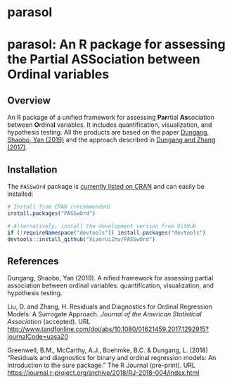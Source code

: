 # parasol
parasol: An R package for assessing the Partial ASSociation between Ordinal variables
========================================================================================================

Overview
--------

An R package of a unified framework for assessing **Par**rtial **As**sociation between **O**rdina**l** variables. It includes quantification, visualization, and hypothesis testing. All the products are based on the paper [Dungang, Shaobo, Yan (2019)]() and the approach described in [Dungang and Zhang
(2017)](http://www.tandfonline.com/doi/abs/10.1080/01621459.2017.1292915?journalCode=uasa20).

Installation
------------

The `PASSwOrd` package is [currently listed on CRAN]() and can easily be installed:

``` r
# Install from CRAN (recommended)
install.packages("PASSwOrd")

# Alternatively, install the development version from GitHub
if (!requireNamespace("devtools")) install.packages("devtools")
devtools::install_github("XiaoruiZhu/PASSwOrd")
```

References
----------

Dungang, Shaobo, Yan (2019). A nified framework for assessing partial association between ordinal variables: quantification, visualization, and hypothesis testing.

Liu, D. and Zhang, H. Residuals and Diagnostics for Ordinal Regression
Models: A Surrogate Approach. *Journal of the American Statistical
Association* (accepted). URL
<http://www.tandfonline.com/doi/abs/10.1080/01621459.2017.1292915?journalCode=uasa20>

Greenwell, B.M., McCarthy, A.J., Boehmke, B.C. & Dungang, L. (2018)
“Residuals and diagnostics for binary and ordinal regression models: An
introduction to the sure package.” The R Journal (pre-print). URL
<https://journal.r-project.org/archive/2018/RJ-2018-004/index.html>
